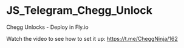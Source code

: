 # JS_Telegram_Chegg_Unlock
Chegg Unlocks - Deploy in Fly.io

Watch the video to see how to set it up: 
https://t.me/CheggNinja/162
